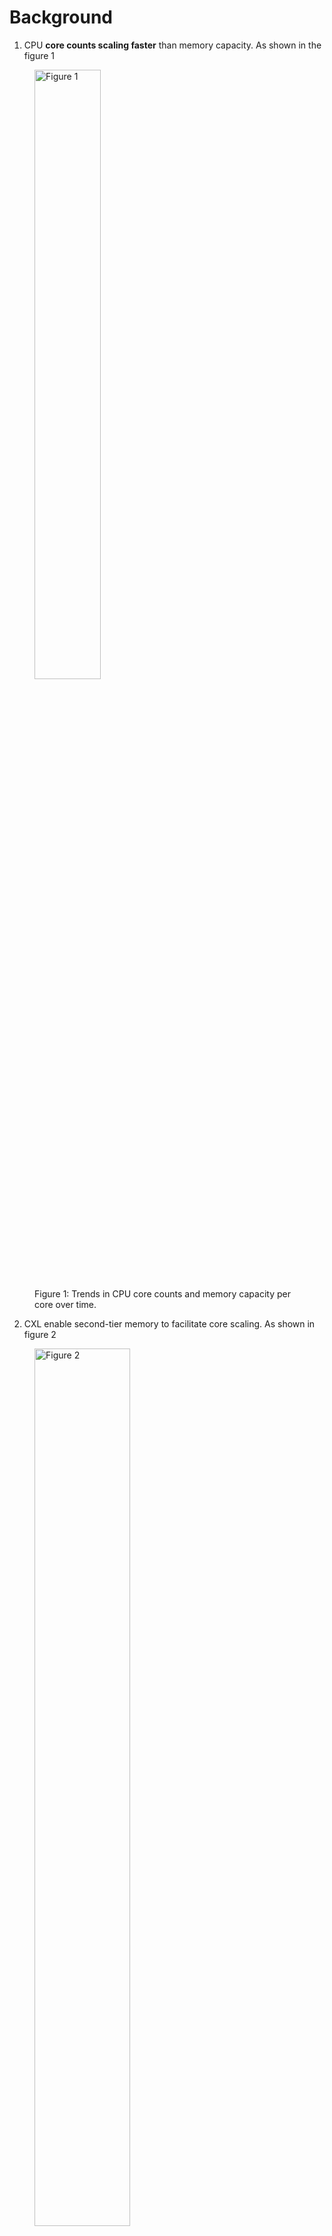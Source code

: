 # Background

1. CPU **core counts scaling faster** than memory capacity. As shown in the figure 1

<figure>
       <img src="../../imgs/memstrata-osdi24/B1.png" alt="Figure 1" style="width:50%; height:auto;">
       <figcaption>Figure 1: Trends in CPU core counts and memory capacity per core over time.</figcaption>
   </figure>

2. CXL enable second-tier memory to facilitate core scaling. As shown in figure 2

<figure>
       <img src="../../imgs/memstrata-osdi24/B2.png" alt="Figure 2" style="width:60%; height:auto;">
       <figcaption>Figure 2: CXL is able to increase the capacity of memory.</figcaption>
   </figure>


3. CXL has higher latency that will hurts peoformance if not mitigated. To be specific, CXL latency (220 ns) ≈ 2x local memory latency (100 ns)
4. Software tiering helps some but is not well suited for public clouds

# Abstract

Cloud providers use CXL-based memory to increase aggregate memor capacity and reduce cost. However, the main challenge:
1. CXL accesses will have **high lantancy** than local DRAM (2X than the local memory)
2. Existing systems use **software** to manage data to manage data placemanet acress tiers at page granularity (which is too coarse in author's opinion).

In order to resolve the above challanges, the author propose combiniing hardware-managed tiering ([*Intel Flat Memory Mode*](#TBC)) with software-manages performance isolation ([Memstrata](#TBC)). Should note that *Intel Flat Memory Mode* is not proposed by the author.

The *Intel Flat Memory Mode* is the first hardware-managed tiering system which will provide performance close to local memory (regular DRAM) but still have the following drawback:
1. Cannot resolve the memory contention across tenants
2. Cannot resolve intra-tenant contention due to conlicting access patterns.

And Memstrate can resolve the above challenges.

# Introduction

Two tier memory: 
1. Capacity memory Tier: used to augment local accessed DRAM. This tier is more affordable.
2. Performance tier: local memory, faster but will have higher TCO (total cost of ownership).

In this paper, the author focus on the basic use case where a CXl memory device is locally attached and dedicated to a single host. Most of the prior work is *software-managed memory tiering*. The following figure show the difference of prior work and the work of this paper is shown in figure 3.

<figure>
       <img src="../../imgs/memstrata-osdi24/I1.png" alt="Figure 3" style="width:70%; height:auto;">
       <figcaption>Figure 3: Comparison of prior work and this paper.</figcaption>
   </figure>

## Software-managed memory

### Overview
Software-managed memory mode use hypervisor/OS to identify popular pages and decide page placement. As shown in figure 4.

<figure>
       <img src="../../imgs/memstrata-osdi24/I2.png" alt="Figure 4" style="width:70%; height:auto;">
       <figcaption>Figure 4: Software-managed memory mode.</figcaption>
   </figure>

### Drawback:

There are two main drawback of software-managed memory
1. High CPU overhead
- Since the software is usually not involved in memory access, software tiering need to rely on some Hardware feature to track memory access in order to decide which page is more popular. One operation is to use instruction sampling  such as PEBS or IBS, however, they are disabled in the cloud due to privacy concern. 
- Another option is to scan page table. However, in order to acquire the accurate information, frequently page table is required which incur high CPU overhead. 

2. Huge page penalty
- Although large page size reduce the TLB cost in virtualized environment, they negatively affect the software tiering. For example, figure 5 shows a page table entry that corresponds to a 2 MB region. According to the author’s experiments. It is likely that this 2MB region has both hot data and cold data. In software tiering, it can only be mapped to the CXL memory or to the Local Memory.

<figure>
       <img src="../../imgs/memstrata-osdi24/I3.png" alt="Figure 5" style="width:60%; height:auto;">
       <figcaption>Figure 5: Hot and cold data migrate using huge page.</figcaption>
   </figure>

# Intel® Flat Memory Mode

## Overview:

1. First hardware-managed cacheline granular memory tiering for CXL
2. Data placement managed by the CPU memory controller
- Zero CPU overhead
- Huge page friendly
3. Available in intel Xeon 6 Processor

The associativity and mapping of *Intel® Flat Memory Mode* is shown in figure 6.

<figure>
       <img src="../../imgs/memstrata-osdi24/I4.png" alt="Figure 6" style="width:60%; height:auto;">
       <figcaption>Figure 6: Associativity and mapping of *Intel® Flat Memory Mode*.</figcaption>
   </figure>

Local memory as a direct-mapped, exclusive cache of CXL memory. The exclusive means that The cache line is either cached in local memory or CXL memory but not both. The capacity between local memory and CXL memory should be 1:1 which is N GB in this graph. The total physical memory exposed to the software is then 2N GB. 

Since the local memory is a direct map cache. A given cache line in the physical memory address space. Cacheline A in figure 6 can only be cached in one location in the local memory. As the capacity ratio between local and the physical memory is 1 to 2. there will be another cache line, Cacheline B in figure 6. That is mapped to the same location in local memory as Cacheline A. Only one of them can be placed in local memory in the same time. The other one will be stored in the CXL memory.

## Example of Local Memory miss in Intel® Flat Memory Mode

1. As shown in figure 7(a), the Cacheline A is now stored in the local memory, assume that now we have a main memory access on Cacheline B. For example, an LLC miss on Cacheline B. 
<figure>
       <img src="../../imgs/memstrata-osdi24/I5(a).png" alt="Figure 7(a)" style="width:60%; height:auto;">
       <figcaption>Figure 7(a): Memory miss on local memory.</figcaption>
   </figure>

2. The memory controller will read in the local memory to check if Cacheline B is in there. In this case, it will find that this is a miss. As shown in figure 7(b).

<figure>
       <img src="../../imgs/memstrata-osdi24/I5(b).png" alt="Figure 7(b)" style="width:60%; height:auto;">
       <figcaption>Figure 7(b): Memory miss on local memory.</figcaption>
   </figure>

3. The memory controller will then read from the CXL memory  to get the data of cache line B. As shown in figure 7(c).

<figure>
       <img src="../../imgs/memstrata-osdi24/I5(c).png" alt="Figure 7(c)" style="width:60%; height:auto;">
       <figcaption>Figure 7(c): Memory miss on local memory.</figcaption>
   </figure>

4. After fetching the data of Cacheline B.  The memory controller will server the data to the core that request the Cacheline B. And then, in the same time, it will swap the Cacheline A and B in the local memory and CXL memory so that now Cacheline B is stored in the local memory because it has been accessed most recently. As shown in figure 7(d).

<figure>
       <img src="../../imgs/memstrata-osdi24/I5(d).png" alt="Figure 7(d)" style="width:60%; height:auto;">
       <figcaption>Figure 7(d): Memory miss on local memory.</figcaption>
   </figure>

## Drawback of Intel® Flat Memory Mode

1. The first challenge is that although the hardware tiering is trying to place the most frequently accessed data in local memory. Some workloads do have heavy local memory misses and slow down. The author measuring the slowdown of both hardware tiering and software tiering using popular workloads. figure 8 shows the CDF of slowdown compared to only using the local memory. The x-axis is the slowdown and y-axis is the CDF where higher is better. 

<figure>
       <img src="../../imgs/memstrata-osdi24/I6.png" alt="Figure 8" style="width:50%; height:auto;">
       <figcaption>Figure 8: slowdown vs. Local Memory Only.</figcaption>
   </figure>

The hardware tiering significantly reduced the slowdown compared to the TPP. However, there still 26% of workload which has more than 5% slowdown. The author call the workload which have more than 5% slowdown as the outlier. Those outliers have cache unfriendly memory access pattern, and are sensitive to memory latency.

2.  Assume we have 2 VMs Vm1 and VM2. It is likely that they are mapped to a common local memory range. In this case, they will compete for the local memory depending on which VM is more memory intensive. The author find that this local memory contention across VM can cause more than 50% slowdown. As shown in figure 9.

<figure>
       <img src="../../imgs/memstrata-osdi24/I7.png" alt="Figure 9" style="width:50%; height:auto;">
       <figcaption>Figure 9: Local memory contention across VMs (more than 50% slowdown).</figcaption>
   </figure>

# Memstrata 

## Dedicated memory
To overcome the drawback of hardware-managed cacheline memory tiering system. One way is to increase the amount of local memory by add dedicated local memory beside the hardware tiered memory. The dedicated local memory  is directly exposed to the host physical address space and the data there always stay in the local memory. As shown in figure 10.
<figure>
       <img src="../../imgs/memstrata-osdi24/M1.png" alt="Figure 10" style="width:50%; height:auto;">
       <figcaption>Figure 10: Dedicated local memory.</figcaption>
   </figure>

However, one question is that how to allocate dedicated local memory across VMs?

## Memstrata: Memory Allocator for Hardware Tiering
Memstrata is used to allocate dedicated local memory across VMs which has the following features:
1. A lightweight memory allocator in the hypervisor
2. **Dynamically allocates dedicated memory to eliminate outliers**
3. **Provides performance isolation between VMs using page coloring**

Figure 11(a)-11(c) shows how Memstrata allocate dedicated local memory across VMs dynamically. So on the hardware side, hardware tiered memory and dedicated local memory are exposed at two separate range in the host physical address space. Let’s say we have three VM running on the host. Each with a fixed percentage of Hardware tier pages and dedicated pages. Different VM could have different slowdown because they run different workload. 
<figure>
       <img src="../../imgs/memstrata-osdi24/M2(a).png" alt="Figure 11(a)" style="width:50%; height:auto;">
       <figcaption>Figure 11(a): Memstrata workflow.</figcaption>
   </figure>

In order to mitigate the performance of the outlier, Memstrate will first identify the outlier VM. And it will be given more dedicated local memory, 

But there are two challenges to identify outliers in hypervisor.
1. Hypervisor is unaware of VM workloads due to privacy concern.
2. Hardware tiering only provides system-wide local memory miss rate. It doesn’t report the miss rate per core or per VMs. This is because the data placement is managed by the CPU memory controller not by individual cores.

So the author build a lightweight prediction model to identify outliers using low-level performance metrics. For example: Per-core metric: L3 miss latency correlates with miss ratio. (Detailes see Section 4.2 in their paper)

After find the outliers, Memstrata will dynamically allocate dedicated pages as shown in figure 11(b). 
<figure>
       <img src="../../imgs/memstrata-osdi24/M2(b).png" alt="Figure 11(b)" style="width:50%; height:auto;">
       <figcaption>Figure 11(b): Memstrata workflow.</figcaption>
   </figure>

After that, the outlier VM will not suffer from the slowdown. As shown in figure 11(c).
<figure>
       <img src="../../imgs/memstrata-osdi24/M2(c).png" alt="Figure 11(c)" style="width:50%; height:auto;">
       <figcaption>Figure 11(c): Memstrata workflow.</figcaption>
   </figure>
   

